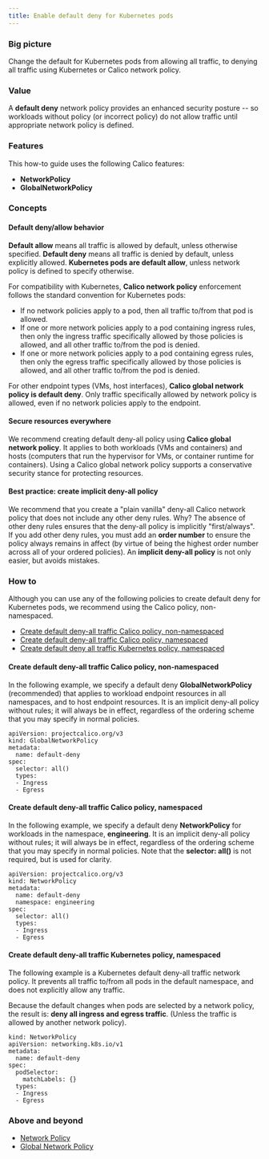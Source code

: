 ```yaml
---
title: Enable default deny for Kubernetes pods
---
```


### Big picture

Change the default for Kubernetes pods from allowing all traffic, to denying all traffic using Kubernetes or Calico network policy.  

### Value

A **default deny** network policy provides an enhanced security posture -- so workloads without policy (or incorrect policy) do not allow traffic until appropriate network policy is defined.

### Features

This how-to guide uses the following Calico features:
- **NetworkPolicy** 
- **GlobalNetworkPolicy**

### Concepts

#### Default deny/allow behavior

**Default allow** means all traffic is allowed by default, unless otherwise specified. **Default deny** means all traffic is denied by default, unless explicitly allowed. **Kubernetes pods are default allow**, unless network policy is defined to specify otherwise.

For compatibility with Kubernetes, **Calico network policy** enforcement follows the standard convention for Kubernetes pods:
- If no network policies apply to a pod, then all traffic to/from that pod is allowed.
- If one or more network policies apply to a pod containing ingress rules, then only the ingress traffic specifically allowed by those policies is allowed, and all other traffic to/from the pod is denied.
- If one or more network policies apply to a pod containing egress rules, then only the egress traffic specifically allowed by those policies is allowed, and all other traffic to/from the pod is denied.

For other endpoint types (VMs, host interfaces), **Calico global network policy is default deny**. Only traffic specifically allowed by network policy is allowed, even if no network policies apply to the endpoint.

#### Secure resources everywhere

We recommend creating default deny-all policy using **Calico global network policy**. It applies to both workloads (VMs and containers) and hosts (computers that run the hypervisor for VMs, or container runtime for containers). Using a Calico global network policy supports a conservative security stance for protecting resources.

#### Best practice: create implicit deny-all policy

We recommend that you create a "plain vanilla" deny-all Calico network policy that does not include any other deny rules. Why? The absence of other deny rules ensures that the deny-all policy is implicitly "first/always". If you add other deny rules, you must add an **order number** to ensure the policy always remains in affect (by virtue of being the highest order number across all of your ordered policies). An **implicit deny-all policy** is not only easier, but avoids mistakes. 

### How to

Although you can use any of the following policies to create default deny for Kubernetes pods, we recommend using the Calico policy, non-namespaced.

- [Create default deny-all traffic Calico policy, non-namespaced](#create-default-deny-all-traffic-calico-policy-non-namespaced)
- [Create default deny-all traffic Calico policy, namespaced](#create-default-deny-all-traffic-calico-policy-namespaced)
- [Create default deny all traffic Kubernetes policy, namespaced](#create-default-deny-all-traffic-Kubernetes-policy-namespaced)

#### Create default deny-all traffic Calico policy, non-namespaced

In the following example, we specify a default deny **GlobalNetworkPolicy** (recommended) that applies to workload endpoint resources in all namespaces, and to host endpoint resources. It is an implicit deny-all policy without rules; it will always be in effect, regardless of the ordering scheme that you may specify in normal policies. 

```
apiVersion: projectcalico.org/v3
kind: GlobalNetworkPolicy
metadata:
  name: default-deny
spec:
  selector: all()
  types:
  - Ingress
  - Egress
```

#### Create default deny-all traffic Calico policy, namespaced  

In the following example, we specify a default deny **NetworkPolicy** for workloads in the namespace, **engineering**. It is an implicit deny-all policy without rules; it will always be in effect, regardless of the ordering scheme that you may specify in normal policies. Note that the **selector: all()** is not required, but is used for clarity. 

```
apiVersion: projectcalico.org/v3
kind: NetworkPolicy
metadata:
  name: default-deny
  namespace: engineering
spec:
  selector: all()
  types:
  - Ingress
  - Egress  
```

#### Create default deny-all traffic Kubernetes policy, namespaced

The following example is a Kubernetes default deny-all traffic network policy. It prevents all traffic to/from all pods in the default namespace, and does not explicitly allow any traffic. 

Because the default changes when pods are selected by a network policy, the result is: **deny all ingress and egress traffic**. (Unless the traffic is allowed by another network policy).

```
kind: NetworkPolicy
apiVersion: networking.k8s.io/v1
metadata:
  name: default-deny
spec:
  podSelector:
    matchLabels: {}
  types:
  - Ingress
  - Egress
```

### Above and beyond

- [Network Policy]({{site.baseurl}}/{{page.version}}/reference/resources/networkpolicy) 
- [Global Network Policy]({{site.baseurl}}/{{page.version}}/reference/resources/globalnetworkpolicy)
